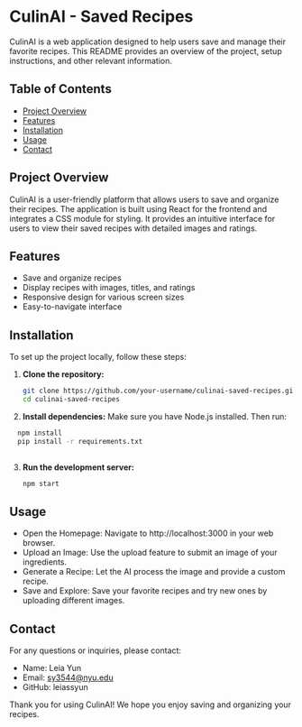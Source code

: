 # CulinAI - Saved Recipes

CulinAI is a web application designed to help users save and manage their favorite recipes. This README provides an overview of the project, setup instructions, and other relevant information.

## Table of Contents

- [Project Overview](#project-overview)
- [Features](#features)
- [Installation](#installation)
- [Usage](#usage)
- [Contact](#contact)

## Project Overview

CulinAI is a user-friendly platform that allows users to save and organize their recipes. The application is built using React for the frontend and integrates a CSS module for styling. It provides an intuitive interface for users to view their saved recipes with detailed images and ratings.

## Features

- Save and organize recipes
- Display recipes with images, titles, and ratings
- Responsive design for various screen sizes
- Easy-to-navigate interface

## Installation

To set up the project locally, follow these steps:

1. **Clone the repository:**
   ```bash
   git clone https://github.com/your-username/culinai-saved-recipes.git
   cd culinai-saved-recipes
   ```

2. **Install dependencies:**
Make sure you have Node.js installed. Then run:

 ```bash
   npm install
   pip install -r requirements.txt
   
   ```
3. **Run the development server:**

   ```bash
   npm start
   ```

## Usage
- Open the Homepage: Navigate to http://localhost:3000 in your web browser.
- Upload an Image: Use the upload feature to submit an image of your ingredients.
- Generate a Recipe: Let the AI process the image and provide a custom recipe.
- Save and Explore: Save your favorite recipes and try new ones by uploading different images.

## Contact
For any questions or inquiries, please contact:

- Name: Leia Yun
- Email: sy3544@nyu.edu
- GitHub: leiassyun
  
Thank you for using CulinAI! We hope you enjoy saving and organizing your recipes.
